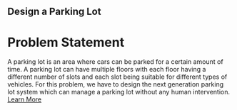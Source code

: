 ## Design a Parking Lot

# Problem Statement
A parking lot is an area where cars can be parked for a certain amount of time. A parking lot can have multiple floors with each floor having a different number of slots and each slot being suitable for different types of vehicles. 
For this problem, we have to design the next generation parking lot system which can manage a parking lot without any human intervention. [Learn More](https://workat.tech/machine-coding/practice/design-parking-lot-qm6hwq4wkhp8)

